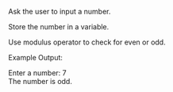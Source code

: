 Ask the user to input a number.


Store the number in a variable.


Use modulus operator to check for even or odd.



Example Output:

Enter a number: 7  
The number is odd.
